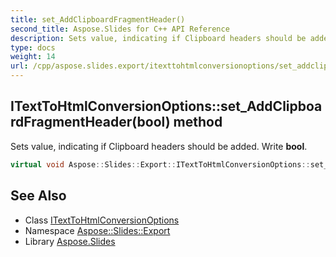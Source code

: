 ```yaml
---
title: set_AddClipboardFragmentHeader()
second_title: Aspose.Slides for C++ API Reference
description: Sets value, indicating if Clipboard headers should be added. Write bool.
type: docs
weight: 14
url: /cpp/aspose.slides.export/itexttohtmlconversionoptions/set_addclipboardfragmentheader/
---
```

## ITextToHtmlConversionOptions::set_AddClipboardFragmentHeader(bool) method


Sets value, indicating if Clipboard headers should be added. Write **bool**.

```cpp
virtual void Aspose::Slides::Export::ITextToHtmlConversionOptions::set_AddClipboardFragmentHeader(bool value)=0
```

## See Also

* Class [ITextToHtmlConversionOptions](./)
* Namespace [Aspose::Slides::Export](../)
* Library [Aspose.Slides](../../)